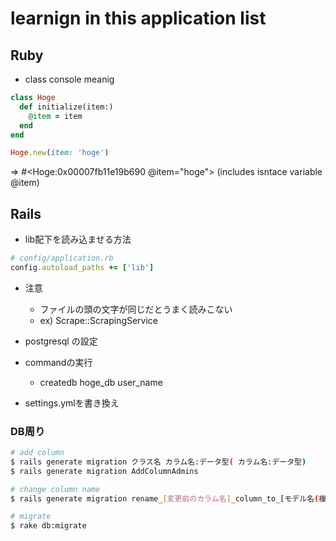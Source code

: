 # learnign in this application list
## Ruby
- class console meanig
```ruby
class Hoge
  def initialize(item:)
    @item = item
  end
end

Hoge.new(item: 'hoge')
```

=> #<Hoge:0x00007fb11e19b690 @item="hoge">
(includes isntace variable @item)

## Rails
- lib配下を読み込ませる方法
```ruby
# config/application.rb
config.autoload_paths += ['lib']
```
- 注意
  -  ファイルの頭の文字が同じだとうまく読みこない
  - ex) Scrape::ScrapingService

- postgresql の設定
- commandの実行
  - createdb hoge_db user_name
- settings.ymlを書き換え

### DB周り
```sh
# add column
$ rails generate migration クラス名 カラム名:データ型( カラム名:データ型)
$ rails generate migration AddColumnAdmins

# change column name
$ rails generate migration rename_[変更前のカラム名]_column_to_[モデル名(複数形)]

# migrate
$ rake db:migrate
```
